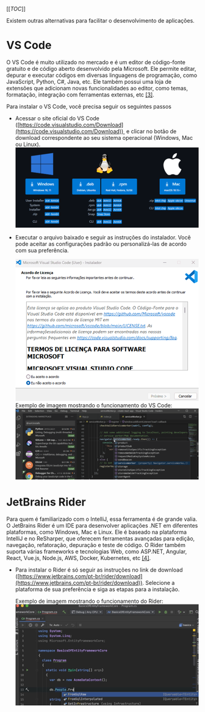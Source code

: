 [[_TOC_]]
      
Existem outras alternativas para facilitar o desenvolvimento de aplicações.

# VS Code
      
O VS Code é muito utilizado no mercado e é um editor de código-fonte gratuito e de código aberto desenvolvido pela Microsoft. Ele permite editar, depurar e executar códigos em diversas linguagens de programação, como JavaScript, Python, C#, Java, etc. Ele também possui uma loja de extensões que adicionam novas funcionalidades ao editor, como temas, formatação, integração com ferramentas externas, etc [[3]](/Advanced-Business-Development-with-.NET/1º-Semestre/Aula-02-%2D-IDE-Visual-Studio,-Primeiro-Programa-em-Csharp/Referências).

Para instalar o VS Code, você precisa seguir os seguintes passos
- Acessar o site oficial do VS Code ([https://code.visualstudio.com/Download](https://code.visualstudio.com/Download))  e clicar no botão de download correspondente ao seu sistema operacional (Windows, Mac ou Linux).
  ![image.png](/.attachments/image-e3266085-7e66-499a-b3be-eb9714becc12.png)
    
- Executar o arquivo baixado e seguir as instruções do instalador. Você pode aceitar as configurações padrão ou personalizá-las de acordo com sua preferência.

  ![animacao.gif](/.attachments/animacao-246ccb80-8146-4042-89ca-71e0cfd299e4.gif)
  Exemplo de imagem mostrando o funcionamento do VS Code:
  ![image.png](/.attachments/image-e10b0257-cd6b-4dd2-87a0-4091b478ad3f.png)

# JetBrains Rider

Para quem é familiarizado com o IntelliJ, essa ferramenta é de grande valia. O JetBrains Rider é um IDE para desenvolver aplicações .NET em diferentes plataformas, como Windows, Mac e Linux. Ele é baseado na plataforma IntelliJ e no ReSharper, que oferecem ferramentas avançadas para edição, navegação, refatoração, depuração e teste de código. O Rider também suporta várias frameworks e tecnologias Web, como ASP.NET, Angular, React, Vue.js, Node.js, AWS, Docker, Kubernetes, etc [[4]](/Advanced-Business-Development-with-.NET/1º-Semestre/Aula-02-%2D-IDE-Visual-Studio,-Primeiro-Programa-em-Csharp/Referências).

- Para instalar o Rider é só seguir as instruções no link de download ([https://www.jetbrains.com/pt-br/rider/download](https://www.jetbrains.com/pt-br/rider/download)). Selecione a plataforma de sua preferência e siga as etapas para a instalação.

  Exemplo de imagem mostrando o funcionamento do Rider:
  ![image.png](/.attachments/image-bdc56ad8-3e45-4cea-b6ba-5d3f00e1b6ce.png)